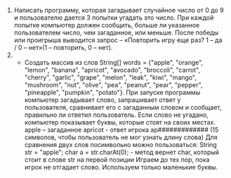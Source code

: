 1. Написать программу, которая загадывает случайное число от 0 до 9 и пользователю дается 3 попытки угадать это число. При каждой попытке компьютер должен сообщить, больше ли указанное пользователем число, чем загаданное, или меньше. После победы или проигрыша выводится запрос – «Повторить игру еще раз? 1 – да / 0 – нет»(1 – повторить, 0 – нет).
2. * Создать массив из слов
     String[] words = {"apple", "orange", "lemon", "banana", "apricot", "avocado", "broccoli", "carrot", "cherry", "garlic", "grape", "melon", "leak", "kiwi", "mango", "mushroom", "nut", "olive", "pea", "peanut", "pear", "pepper", "pineapple", "pumpkin", "potato"}.
     При запуске программы компьютер загадывает слово, запрашивает ответ у пользователя, сравнивает его с загаданным словом и сообщает, правильно ли ответил пользователь. Если слово не угадано, компьютер показывает буквы, которые стоят на своих местах.
     apple – загаданное
     apricot - ответ игрока
     ap############# (15 символов, чтобы пользователь не мог узнать длину слова)
     Для сравнения двух слов посимвольно можно пользоваться:
     String str = "apple";
     char a = str.charAt(0); - метод вернет char, который стоит в слове str на первой позиции
     Играем до тех пор, пока игрок не отгадает слово.
     Используем только маленькие буквы.